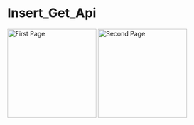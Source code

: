 # Insert_Get_Api

<div>
    <img src="images/"Api-Insert+Get-1.png" alt="First Page" width="200"/>
    <img src="images/"Api-Insert+Get-2.png" alt="Second Page" width="200"/>
</div>
